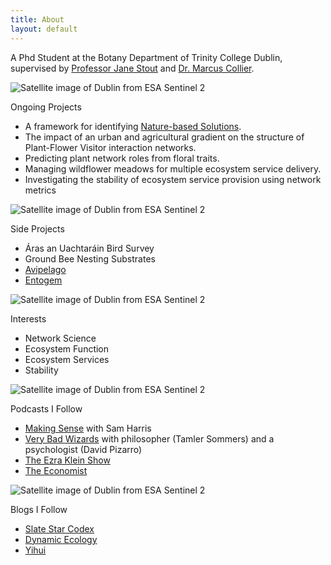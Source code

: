 ```yaml
---
title: About
layout: default
---
```


A Phd Student at the Botany Department of Trinity College Dublin, supervised by [Professor Jane Stout](https://www.tcd.ie/Botany/people/stoutj/) and [Dr. Marcus Collier](https://www.tcd.ie/Botany/people/colliema/).

![Satellite image of Dublin from ESA Sentinel 2](/images/Dublin-slice-1.png)

Ongoing Projects

* A framework for identifying [Nature-based Solutions](_projects/Nature-based-solutions.md).
* The impact of an urban and agricultural gradient on the structure of Plant-Flower Visitor interaction networks.
* Predicting plant network roles from floral traits.
* Managing wildflower meadows for multiple ecosystem service delivery.
* Investigating the stability of ecosystem service provision using network metrics

![Satellite image of Dublin from ESA Sentinel 2](/images/Dublin-slice-2.png)

Side Projects

* Áras an Uachtaráin Bird Survey  
* Ground Bee Nesting Substrates  
* [Avipelago](https://sysrev.com/u/1225/p/23706)
* [Entogem](https://sysrev.com/u/371/p/16612)


![Satellite image of Dublin from ESA Sentinel 2](/images/Dublin-slice-4.png)

Interests

* Network Science
* Ecosystem Function
* Ecosystem Services
* Stability

![Satellite image of Dublin from ESA Sentinel 2](/images/Dublin-slice-5.png)

Podcasts I Follow

* [Making Sense](https://samharris.org/podcast/) with Sam Harris
* [Very Bad Wizards](https://verybadwizards.fireside.fm/) with philosopher (Tamler Sommers) and a psychologist (David Pizarro)
* [The Ezra Klein Show](https://www.vox.com/ezra-klein-show-podcast)
* [The Economist](https://www.economist.com/podcasts/)

![Satellite image of Dublin from ESA Sentinel 2](/images/Dublin-slice-6.png)

Blogs I Follow

* [Slate Star Codex](https://slatestarcodex.com/)
* [Dynamic Ecology](https://dynamicecology.wordpress.com/)
* [Yihui](https://yihui.org/)
